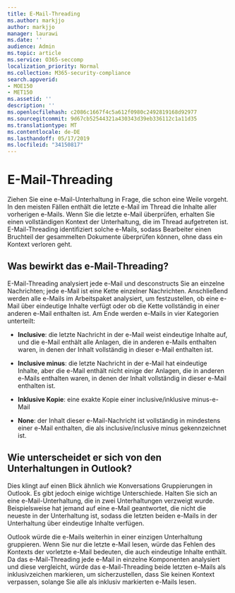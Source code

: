 ```yaml
---
title: E-Mail-Threading
ms.author: markjjo
author: markjjo
manager: laurawi
ms.date: ''
audience: Admin
ms.topic: article
ms.service: O365-seccomp
localization_priority: Normal
ms.collection: M365-security-compliance
search.appverid:
- MOE150
- MET150
ms.assetid: ''
description: ''
ms.openlocfilehash: c2086c1667f4c5a612f0980c2492819168d92977
ms.sourcegitcommit: 9d67cb52544321a430343d39eb336112c1a11d35
ms.translationtype: MT
ms.contentlocale: de-DE
ms.lasthandoff: 05/17/2019
ms.locfileid: "34150817"
---
```

# <a name="email-threading"></a>E-Mail-Threading

Ziehen Sie eine e-Mail-Unterhaltung in Frage, die schon eine Weile vorgeht. In den meisten Fällen enthält die letzte e-Mail im Thread die Inhalte aller vorherigen e-Mails. Wenn Sie die letzte e-Mail überprüfen, erhalten Sie einen vollständigen Kontext der Unterhaltung, die im Thread aufgetreten ist. E-Mail-Threading identifiziert solche e-Mails, sodass Bearbeiter einen Bruchteil der gesammelten Dokumente überprüfen können, ohne dass ein Kontext verloren geht.

## <a name="what-does-email-threading-do"></a>Was bewirkt das e-Mail-Threading?

E-Mail-Threading analysiert jede e-Mail und desconstructs Sie an einzelne Nachrichten; jede e-Mail ist eine Kette einzelner Nachrichten. Anschließend werden alle e-Mails im Arbeitspaket analysiert, um festzustellen, ob eine e-Mail über eindeutige Inhalte verfügt oder ob die Kette vollständig in einer anderen e-Mail enthalten ist. Am Ende werden e-Mails in vier Kategorien unterteilt:

- **Inclusive**: die letzte Nachricht in der e-Mail weist eindeutige Inhalte auf, und die e-Mail enthält alle Anlagen, die in anderen e-Mails enthalten waren, in denen der Inhalt vollständig in dieser e-Mail enthalten ist.


- **Inclusive minus**: die letzte Nachricht in der e-Mail hat eindeutige Inhalte, aber die e-Mail enthält nicht einige der Anlagen, die in anderen e-Mails enthalten waren, in denen der Inhalt vollständig in dieser e-Mail enthalten ist.

- **Inklusive Kopie**: eine exakte Kopie einer inclusive/inklusive minus-e-Mail

- **None**: der Inhalt dieser e-Mail-Nachricht ist vollständig in mindestens einer e-Mail enthalten, die als inclusive/inclusive minus gekennzeichnet ist.

## <a name="how-is-it-different-from-conversations-in-outlook"></a>Wie unterscheidet er sich von den Unterhaltungen in Outlook?
Dies klingt auf einen Blick ähnlich wie Konversations Gruppierungen in Outlook. Es gibt jedoch einige wichtige Unterschiede. Halten Sie sich an eine e-Mail-Unterhaltung, die in zwei Unterhaltungen verzweigt wurde. Beispielsweise hat jemand auf eine e-Mail geantwortet, die nicht die neueste in der Unterhaltung ist, sodass die letzten beiden e-Mails in der Unterhaltung über eindeutige Inhalte verfügen.

Outlook würde die e-Mails weiterhin in einer einzigen Unterhaltung gruppieren. Wenn Sie nur die letzte e-Mail lesen, würde das Fehlen des Kontexts der vorletzte e-Mail bedeuten, die auch eindeutige Inhalte enthält. Da das e-Mail-Threading jede e-Mail in einzelne Komponenten analysiert und diese vergleicht, würde das e-Mail-Threading beide letzten e-Mails als inklusivzeichen markieren, um sicherzustellen, dass Sie keinen Kontext verpassen, solange Sie alle als inklusiv markierten e-Mails lesen.